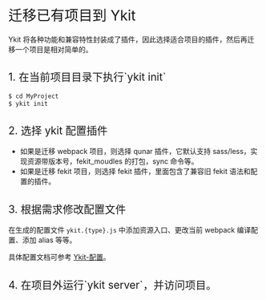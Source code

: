 <h1 style="font-weight: normal"> 迁移已有项目到 Ykit </h1>

Ykit 将各种功能和兼容特性封装成了插件，因此选择适合项目的插件，然后再迁移一个项目是相对简单的。

<h2 style="font-weight: normal"> 1. 在当前项目目录下执行`ykit init` </h2>

```bash
$ cd MyProject
$ ykit init
```

<h2 style="font-weight: normal"> 2. 选择 ykit 配置插件 </h2>

- 如果是迁移 webpack 项目，则选择 qunar 插件，它默认支持 sass/less，实现资源带版本号，fekit_moudles 的打包，sync 命令等。
- 如果是迁移 fekit 项目，则选择 fekit 插件，里面包含了兼容旧 fekit 语法和配置的插件。

<h2 style="font-weight: normal"> 3. 根据需求修改配置文件 </h2>

在生成的配置文件 `ykit.{type}.js` 中添加资源入口、更改当前 webpack 编译配置、添加 alias 等等。

具体配置文档可参考 [Ykit-配置][1]。

<h2 style="font-weight: normal"> 4. 在项目外运行`ykit server`，并访问项目。 </h2>

[1]: ./docs-配置.html
[2]: ./docs-插件.html
